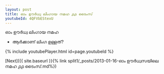 ```yaml
---
layout: post
title: ഓം ഊർധ്വ ലിംഗായ നമഹ ൧൧ ടൈംസ്
youtubeId: 4QFVbEStexU
---
```

 
 
 ഓം ഊർധ്വ ലിംഗായ നമഹ 
 
 -  ആർക്കാണ് ലിംഗ ഉള്ളത്? 
 
  
 
  
 
 
 
 
 
 


{% include youtubePlayer.html id=page.youtubeId %}
 
[Next]({{ site.baseurl }}{% link  split1/_posts/2013-01-16-ഓം ഊർധ്വസയിലെ നമഹ ൧൧ ടൈംസ്.md%})
 
